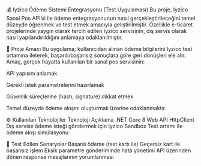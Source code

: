 💰 Iyzico Ödeme Sistemi Entegrasyonu (Test Uygulaması)
Bu proje, Iyzico Sanal Pos API’si ile ödeme entegrasyonunun nasıl gerçekleştirileceğini temel düzeyde öğrenmek ve test etmek amacıyla geliştirilmiştir. Özellikle e-ticaret projelerinde yaygın olarak tercih edilen Iyzico servisinin, dış servis olarak nasıl yapılandırıldığını anlamaya odaklanılmıştır.

🎯 Proje Amacı
Bu uygulama; kullanıcıdan alınan ödeme bilgilerini Iyzico test ortamına ileterek, başarılı/başarısız sonuçlara göre geri dönüşleri ele alır. Amaç, gerçek hayatta kullanılan bir sanal pos servisinin:

API yapısını anlamak

Gerekli istek parametrelerini hazırlamak

Güvenlik süreçlerine (hash, signature) dikkat etmek

Temel düzeyde ödeme akışını oluşturmak
üzerine odaklanmaktır.

⚙️ Kullanılan Teknolojiler
Teknoloji	Açıklama
.NET Core 8 Web API	
HttpClient 	Dış servise ödeme isteği göndermek için
Iyzico Sandbox	Test ortamı ile ödeme akışı simülasyonu


🧪 Test Edilen Senaryolar
Başarılı ödeme (test kartı ile)
Geçersiz kart ile başarısız işlem
Eksik parametre gönderiminde hata yönetimi
API üzerinden dönen response mesajlarının yorumlanması


